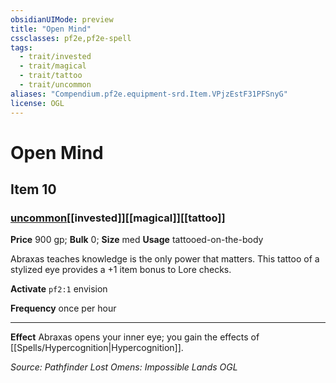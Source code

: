 ```yaml
---
obsidianUIMode: preview
title: "Open Mind"
cssclasses: pf2e,pf2e-spell
tags:
  - trait/invested
  - trait/magical
  - trait/tattoo
  - trait/uncommon
aliases: "Compendium.pf2e.equipment-srd.Item.VPjzEstF31PFSnyG"
license: OGL
---
```

# Open Mind
## Item 10
### [uncommon](uncommon "Uncommon Rarity Trait")[[invested]][[magical]][[tattoo]]


**Price** 900 gp; 
**Bulk** 0; **Size** med
**Usage** tattooed-on-the-body

Abraxas teaches knowledge is the only power that matters. This tattoo of a stylized eye provides a +1 item bonus to Lore checks.

**Activate** `pf2:1` envision

**Frequency** once per hour

* * *

**Effect** Abraxas opens your inner eye; you gain the effects of [[Spells/Hypercognition|Hypercognition]].

*Source: Pathfinder Lost Omens: Impossible Lands*
*OGL*